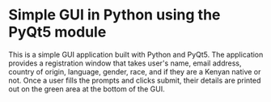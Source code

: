 # Simple GUI in Python using the PyQt5 module
This is a simple GUI application built with Python and PyQt5. The application provides a registration window that takes user's name, email address, country of origin, language, gender, race, and if they are a Kenyan native or not. Once a user fills the prompts and clicks submit, their details are printed out on the green area at the bottom of the GUI.
